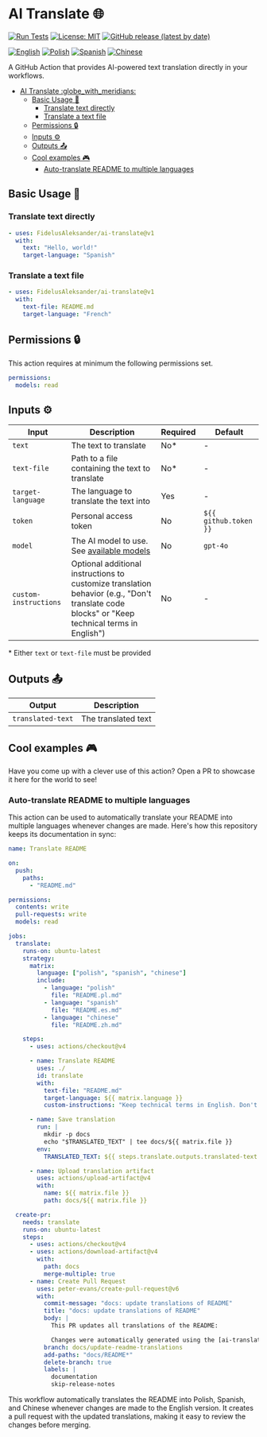 # AI Translate :globe_with_meridians:

[![Run Tests](https://github.com/FidelusAleksander/ai-translate/actions/workflows/test.yml/badge.svg)](https://github.com/FidelusAleksander/ai-translate/actions/workflows/test.yml)
[![License: MIT](https://img.shields.io/badge/License-MIT-yellow.svg)](https://opensource.org/licenses/MIT)
[![GitHub release (latest by date)](https://img.shields.io/github/v/release/FidelusAleksander/ai-translate)](https://github.com/FidelusAleksander/ai-translate/releases)

[![English](https://img.shields.io/badge/English-README.md-blue)](https://github.com/FidelusAleksander/ai-translate/blob/main/README.md) [![Polish](https://img.shields.io/badge/Polish-docs/README.pl.md-red)](https://github.com/FidelusAleksander/ai-translate/blob/main/docs/README.pl.md) [![Spanish](https://img.shields.io/badge/Spanish-docs/README.es.md-yellow)](https://github.com/FidelusAleksander/ai-translate/blob/main/docs/README.es.md) [![Chinese](https://img.shields.io/badge/Chinese-docs/README.zh.md-green)](https://github.com/FidelusAleksander/ai-translate/blob/main/docs/README.zh.md)

A GitHub Action that provides AI-powered text translation directly in your workflows.

- [AI Translate :globe\_with\_meridians:](#ai-translate-globe_with_meridians)
  - [Basic Usage 🚀](#basic-usage-)
    - [Translate text directly](#translate-text-directly)
    - [Translate a text file](#translate-a-text-file)
  - [Permissions 🔒](#permissions-)
  - [Inputs ⚙️](#inputs-️)
  - [Outputs 📤](#outputs-)
  - [Cool examples 🎮](#cool-examples-)
    - [Auto-translate README to multiple languages](#auto-translate-readme-to-multiple-languages)

## Basic Usage 🚀

### Translate text directly

```yaml
- uses: FidelusAleksander/ai-translate@v1
  with:
    text: "Hello, world!"
    target-language: "Spanish"
```

### Translate a text file

```yaml
- uses: FidelusAleksander/ai-translate@v1
  with:
    text-file: README.md
    target-language: "French"
```

## Permissions 🔒

This action requires at minimum the following permissions set.

```yaml
permissions:
  models: read
```

## Inputs ⚙️

| Input | Description | Required | Default |
|-------|-------------|----------|---------|
| `text` | The text to translate | No* | - |
| `text-file` | Path to a file containing the text to translate | No* | - |
| `target-language` | The language to translate the text into | Yes | - |
| `token` | Personal access token | No | `${{ github.token }}` |
| `model` | The AI model to use. See [available models](https://github.com/marketplace?type=models) | No | `gpt-4o` |
| `custom-instructions` | Optional additional instructions to customize translation behavior (e.g., "Don't translate code blocks" or "Keep technical terms in English") | No | - |

\* Either `text` or `text-file` must be provided

## Outputs 📤

| Output | Description |
|--------|-------------|
| `translated-text` | The translated text |

## Cool examples 🎮

Have you come up with a clever use of this action? Open a PR to showcase it here for the world to see!

### Auto-translate README to multiple languages

This action can be used to automatically translate your README into multiple languages whenever changes are made. Here's how this repository keeps its documentation in sync:

```yaml
name: Translate README

on:
  push:
    paths:
      - "README.md"

permissions:
  contents: write
  pull-requests: write
  models: read

jobs:
  translate:
    runs-on: ubuntu-latest
    strategy:
      matrix:
        language: ["polish", "spanish", "chinese"]
        include:
          - language: "polish"
            file: "README.pl.md"
          - language: "spanish"
            file: "README.es.md"
          - language: "chinese"
            file: "README.zh.md"

    steps:
      - uses: actions/checkout@v4

      - name: Translate README
        uses: ./
        id: translate
        with:
          text-file: "README.md"
          target-language: ${{ matrix.language }}
          custom-instructions: "Keep technical terms in English. Don't translate code blocks"

      - name: Save translation
        run: |
          mkdir -p docs
          echo "$TRANSLATED_TEXT" | tee docs/${{ matrix.file }}
        env:
          TRANSLATED_TEXT: ${{ steps.translate.outputs.translated-text }}

      - name: Upload translation artifact
        uses: actions/upload-artifact@v4
        with:
          name: ${{ matrix.file }}
          path: docs/${{ matrix.file }}

  create-pr:
    needs: translate
    runs-on: ubuntu-latest
    steps:
      - uses: actions/checkout@v4
      - uses: actions/download-artifact@v4
        with:
          path: docs
          merge-multiple: true
      - name: Create Pull Request
        uses: peter-evans/create-pull-request@v6
        with:
          commit-message: "docs: update translations of README"
          title: "docs: update translations of README"
          body: |
            This PR updates all translations of the README:

            Changes were automatically generated using the [ai-translate](https://github.com/FidelusAleksander/ai-translate) action.
          branch: docs/update-readme-translations
          add-paths: "docs/README*"
          delete-branch: true
          labels: |
            documentation
            skip-release-notes
```

This workflow automatically translates the README into Polish, Spanish, and Chinese whenever changes are made to the English version. It creates a pull request with the updated translations, making it easy to review the changes before merging.
